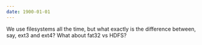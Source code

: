 ```yaml
---
date: 1900-01-01
---
```



We use filesystems all the time, but what exactly is the difference between,
say, ext3 and ext4? What about fat32 vs HDFS?
